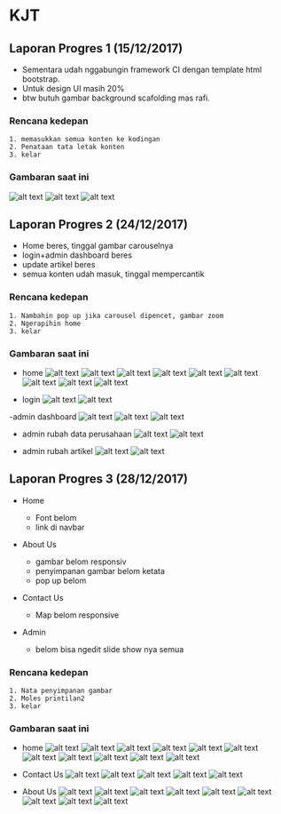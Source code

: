 # KJT

## Laporan Progres 1 (15/12/2017)

- Sementara udah nggabungin framework CI dengan template html bootstrap.
- Untuk design UI masih 20% 
- btw butuh gambar background scafolding mas rafi.

### Rencana kedepan


```
1. memasukkan semua konten ke kodingan
2. Penataan tata letak konten
3. kelar

```

### Gambaran saat ini
![alt text](https://github.com/RIZKYWAHYUS/kjt/blob/master/gambaran/prog1.jpg)
![alt text](https://github.com/RIZKYWAHYUS/kjt/blob/master/gambaran/prog2.jpg)
![alt text](https://github.com/RIZKYWAHYUS/kjt/blob/master/gambaran/prog3.jpg)



## Laporan Progres 2 (24/12/2017)

- Home beres, tinggal gambar carouselnya
- login+admin dashboard beres
- update artikel beres
- semua konten udah masuk, tinggal mempercantik

### Rencana kedepan


```
1. Nambahin pop up jika carousel dipencet, gambar zoom
2. Ngerapihin home
3. kelar

```

### Gambaran saat ini
- home
![alt text](https://github.com/RIZKYWAHYUS/kjt/blob/master/gambaran/b_1.jpg)
![alt text](https://github.com/RIZKYWAHYUS/kjt/blob/master/gambaran/b_1a.jpg)
![alt text](https://github.com/RIZKYWAHYUS/kjt/blob/master/gambaran/b_2.jpg)
![alt text](https://github.com/RIZKYWAHYUS/kjt/blob/master/gambaran/b_2a.jpg)
![alt text](https://github.com/RIZKYWAHYUS/kjt/blob/master/gambaran/b_2ab.jpg)
![alt text](https://github.com/RIZKYWAHYUS/kjt/blob/master/gambaran/b_3.jpg)
![alt text](https://github.com/RIZKYWAHYUS/kjt/blob/master/gambaran/b_3a.jpg)
![alt text](https://github.com/RIZKYWAHYUS/kjt/blob/master/gambaran/b_4.jpg)
![alt text](https://github.com/RIZKYWAHYUS/kjt/blob/master/gambaran/b_4a.jpg)

- login
![alt text](https://github.com/RIZKYWAHYUS/kjt/blob/master/gambaran/b_5.jpg)
![alt text](https://github.com/RIZKYWAHYUS/kjt/blob/master/gambaran/b_5a.jpg)

-admin dashboard
![alt text](https://github.com/RIZKYWAHYUS/kjt/blob/master/gambaran/b_6.jpg)
![alt text](https://github.com/RIZKYWAHYUS/kjt/blob/master/gambaran/b_6a.jpg)
![alt text](https://github.com/RIZKYWAHYUS/kjt/blob/master/gambaran/b_6ab.jpg)

- admin rubah data perusahaan
![alt text](https://github.com/RIZKYWAHYUS/kjt/blob/master/gambaran/b_7.jpg)
![alt text](https://github.com/RIZKYWAHYUS/kjt/blob/master/gambaran/b_7a.jpg)

- admin rubah artikel
![alt text](https://github.com/RIZKYWAHYUS/kjt/blob/master/gambaran/b_8.jpg)
![alt text](https://github.com/RIZKYWAHYUS/kjt/blob/master/gambaran/b_8a.jpg)



## Laporan Progres 3 (28/12/2017)

- Home 
    - Font belom
    - link di navbar

- About Us
    - gambar belom responsiv
    - penyimpanan gambar belom ketata
    - pop up belom

- Contact Us 
    - Map belom responsive

- Admin 
    - belom bisa ngedit slide show nya semua


### Rencana kedepan


```
1. Nata penyimpanan gambar
2. Moles printilan2
3. kelar

```

### Gambaran saat ini
- home
![alt text](https://github.com/RIZKYWAHYUS/kjt/blob/master/gambaran/c1.jpg)
![alt text](https://github.com/RIZKYWAHYUS/kjt/blob/master/gambaran/c2.jpg)
![alt text](https://github.com/RIZKYWAHYUS/kjt/blob/master/gambaran/c3.jpg)
![alt text](https://github.com/RIZKYWAHYUS/kjt/blob/master/gambaran/c4.jpg)
![alt text](https://github.com/RIZKYWAHYUS/kjt/blob/master/gambaran/c5.jpg)
![alt text](https://github.com/RIZKYWAHYUS/kjt/blob/master/gambaran/c6.jpg)
![alt text](https://github.com/RIZKYWAHYUS/kjt/blob/master/gambaran/c7.jpg)
![alt text](https://github.com/RIZKYWAHYUS/kjt/blob/master/gambaran/c8.jpg)
![alt text](https://github.com/RIZKYWAHYUS/kjt/blob/master/gambaran/c9.jpg)
![alt text](https://github.com/RIZKYWAHYUS/kjt/blob/master/gambaran/c91.jpg)
![alt text](https://github.com/RIZKYWAHYUS/kjt/blob/master/gambaran/c92.jpg)


- Contact Us
![alt text](https://github.com/RIZKYWAHYUS/kjt/blob/master/gambaran/c93.jpg)
![alt text](https://github.com/RIZKYWAHYUS/kjt/blob/master/gambaran/c94.jpg)
![alt text](https://github.com/RIZKYWAHYUS/kjt/blob/master/gambaran/c95.jpg)
![alt text](https://github.com/RIZKYWAHYUS/kjt/blob/master/gambaran/c96.jpg)
![alt text](https://github.com/RIZKYWAHYUS/kjt/blob/master/gambaran/c97.jpg)




- About Us
![alt text](https://github.com/RIZKYWAHYUS/kjt/blob/master/gambaran/c98.jpg)
![alt text](https://github.com/RIZKYWAHYUS/kjt/blob/master/gambaran/c99.jpg)
![alt text](https://github.com/RIZKYWAHYUS/kjt/blob/master/gambaran/c991.jpg)
![alt text](https://github.com/RIZKYWAHYUS/kjt/blob/master/gambaran/c992.jpg)
![alt text](https://github.com/RIZKYWAHYUS/kjt/blob/master/gambaran/c993.jpg)
![alt text](https://github.com/RIZKYWAHYUS/kjt/blob/master/gambaran/c994.jpg)
![alt text](https://github.com/RIZKYWAHYUS/kjt/blob/master/gambaran/c995.jpg)
![alt text](https://github.com/RIZKYWAHYUS/kjt/blob/master/gambaran/c996.jpg)
![alt text](https://github.com/RIZKYWAHYUS/kjt/blob/master/gambaran/c997.jpg)
 